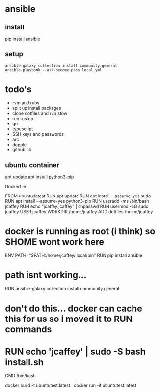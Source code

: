 # ansible

## install
pip install ansible

## setup
```
ansible-galaxy collection install community.general
ansible-playbook --ask-become-pass local.yml
```

# todo's
- rvm and ruby
- split up install packages
- clone dotfiles and run stow
- run rustup
- go
- typescript
- SSH keys and passwords
- arc
- doppler
- github cli

## ubuntu container

apt update
apt install python3-pip


Dockerfile

FROM ubuntu:latest
RUN apt update
RUN apt install --assume-yes sudo
RUN apt install --assume-yes python3-pip
RUN useradd -ms /bin/bash jcaffey
RUN echo "jcaffey:jcaffey" | chpasswd
RUN usermod -aG sudo jcaffey
USER jcaffey
WORKDIR /home/jcaffey
ADD dotfiles /home/jcaffey
# docker is running as root (i think) so $HOME wont work here
ENV PATH="$PATH:/home/jcaffey/.local/bin"
RUN pip install ansible
# path isnt working...
RUN ansible-galaxy collection install community.general
# don't do this... docker can cache this for us so i moved it to RUN commands
# RUN echo 'jcaffey' | sudo -S bash install.sh
CMD /bin/bash

docker build -t ubuntutest:latest .
docker run -it ubuntutest:latest
